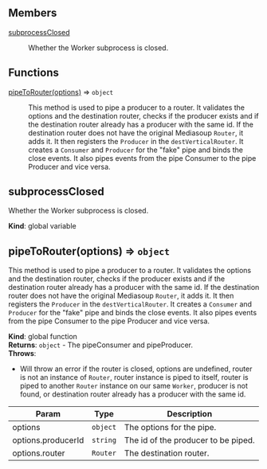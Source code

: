 ## Members

<dl>
<dt><a href="#subprocessClosed">subprocessClosed</a></dt>
<dd><p>Whether the Worker subprocess is closed.</p>
</dd>
</dl>

## Functions

<dl>
<dt><a href="#pipeToRouter">pipeToRouter(options)</a> ⇒ <code>object</code></dt>
<dd><p>This method is used to pipe a producer to a router.
It validates the options and the destination router, checks if the producer
exists and if the destination router already has a producer with the same
id.
If the destination router does not have the original Mediasoup <code>Router</code>, it
adds it.
It then registers the <code>Producer</code> in the <code>destVerticalRouter</code>.
It creates a <code>Consumer</code> and <code>Producer</code> for the &quot;fake&quot; pipe and binds the
close events.
It also pipes events from the pipe Consumer to the pipe Producer and vice
versa.</p>
</dd>
</dl>

<a name="subprocessClosed"></a>

## subprocessClosed
Whether the Worker subprocess is closed.

**Kind**: global variable  
<a name="pipeToRouter"></a>

## pipeToRouter(options) ⇒ <code>object</code>
This method is used to pipe a producer to a router.
It validates the options and the destination router, checks if the producer
exists and if the destination router already has a producer with the same
id.
If the destination router does not have the original Mediasoup `Router`, it
adds it.
It then registers the `Producer` in the `destVerticalRouter`.
It creates a `Consumer` and `Producer` for the "fake" pipe and binds the
close events.
It also pipes events from the pipe Consumer to the pipe Producer and vice
versa.

**Kind**: global function  
**Returns**: <code>object</code> - The pipeConsumer and pipeProducer.  
**Throws**:

- Will throw an error if the router is closed, options are undefined,
router is not an instance of `Router`, router instance is piped to itself,
router is piped to another `Router` instance on our same `Worker`, producer
is not found, or destination router already has a producer with the same
id.


| Param | Type | Description |
| --- | --- | --- |
| options | <code>object</code> | The options for the pipe. |
| options.producerId | <code>string</code> | The id of the producer to be piped. |
| options.router | <code>Router</code> | The destination router. |

